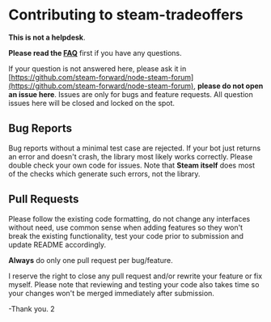 # Contributing to steam-tradeoffers

__This is not a helpdesk__.

__Please read the [FAQ](https://github.com/Alex7Kom/node-steam-tradeoffers/wiki/FAQ)__ first if you have any questions.

If your question is not answered here, please ask it in [https://github.com/steam-forward/node-steam-forum](https://github.com/steam-forward/node-steam-forum), __please do not open an issue here__. Issues are only for bugs and feature requests. All question issues here will be closed and locked on the spot.

## Bug Reports

Bug reports without a minimal test case are rejected. If your bot just returns an error and doesn't crash, the library most likely works correctly. Please double check your own code for issues. Note that __Steam itself__ does most of the checks which generate such errors, not the library.

## Pull Requests

Please follow the existing code formatting, do not change any interfaces without need, use common sense when adding features so they won't break the existing functionality, test your code prior to submission and update README accordingly.

__Always__ do only one pull request per bug/feature.

I reserve the right to close any pull request and/or rewrite your feature or fix myself. Please note that reviewing and testing your code also takes time so your changes won't be merged immediately after submission.

-Thank you.
2
